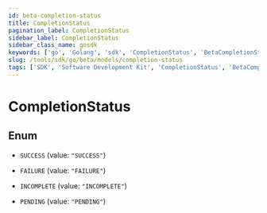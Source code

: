 ```yaml
---
id: beta-completion-status
title: CompletionStatus
pagination_label: CompletionStatus
sidebar_label: CompletionStatus
sidebar_class_name: gosdk
keywords: ['go', 'Golang', 'sdk', 'CompletionStatus', 'BetaCompletionStatus'] 
slug: /tools/sdk/go/beta/models/completion-status
tags: ['SDK', 'Software Development Kit', 'CompletionStatus', 'BetaCompletionStatus']
---
```


# CompletionStatus

## Enum


* `SUCCESS` (value: `"SUCCESS"`)

* `FAILURE` (value: `"FAILURE"`)

* `INCOMPLETE` (value: `"INCOMPLETE"`)

* `PENDING` (value: `"PENDING"`)


